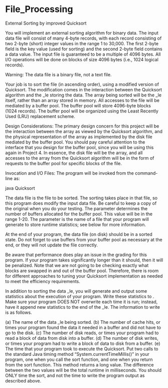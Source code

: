 # File_Processing
External Sorting by improved Quicksort

You will implement an external sorting algorithm for binary data. The input data file will consist of many 4-byte records, with each record consisting of two 2-byte (short) integer values in the range 1 to 30,000. The first 2-byte field is the key value (used for sorting) and the second 2-byte field contains a data value. The input file is guaranteed to be a multiple of 4096 bytes. All I/O operations will be done on blocks of size 4096 bytes (i.e., 1024 logical records).

Warning: The data file is a binary file, not a text file.

Your job is to sort the file (in ascending order), using a modified version of Quicksort. The modification comes in the interaction between the Quicksort algorithm and the _le storing the data. The array being sorted will be the _le itself, rather than an array stored in memory. All accesses to the file will be mediated by a buffer pool. The buffer pool will store 4096-byte blocks (1024 records). The buffer pool will be organized using the Least Recently Used (LRU) replacement scheme.

Design Considerations:
The primary design concern for this project will be the interaction between the array as viewed by the Quicksort algorithm, and the physical representation of the array as implemented by the disk file mediated by the buffer pool. You should pay careful attention to the interface that you design for the buffer pool, since you will be using this again in Project 4. In essence, the disk file will be the array, and all accesses to the array from the Quicksort algorithm will be in the form of requests to the buffer pool for specific blocks of the file.

Invocation and I/O Files:
The program will be invoked from the command-line as:

java Quicksort <data-file-name> <numb-buffers> <stat-file-name>

The data file <data-file-name> is the file to be sorted. The sorting takes place in that file, so this program does modify the input data file. Be careful to keep a copy of the original when you do your testing. The parameter <numb-buffers> determines the number of buffers allocated for the buffer pool. This value will be in the range 1-20. The parameter <stat-file-name> is the name of a file that your program will generate to store runtime statistics; see below for more information. 

At the end of your program, the data file (on disk) should be in a sorted state. Do not forget to use buffers from your buffer pool as necessary at the end, or they will not update the file correctly. 

Be aware that performance does play an issue in the grading for this program. If your program takes significantly longer than it should, then it will be penalized. Note that we are not going to be checking exactly what blocks are swapped in and out of the buffer pool. Therefore, there is room for different approaches to tuning your Quicksort implementation as needed to meet the efficiency requirements.

In addition to sorting the data _le, you will generate and output some statistics about the execution of your program. Write these statistics to <stat-file-name>. Make sure your program
DOES NOT overwrite <stat-file-name> each time it is run; instead, have it append new statistics to the end of the _le. The information to write is as follows.

(a)	The name of the data _le being sorted.
(b)	The number of cache hits, or times your program found the data it needed in a buffer and did not have to go to the disk.
(c)	The number of disk reads, or times your program had to read a block of data from disk into a buffer.
(d)	The number of disk writes, or times your program had to write a block of data to disk from a buffer.
(e)	The time that your program took to execute the Quicksort. Put two calls to the standard Java timing method “System.currentTimeMillis()” in your program, one when you call the sort function, and one when you return from the sort function. This method returns a long value. The difference between the two values will be the total runtime in milliseconds. You should ONLY time the sort, and not the time to write the program output as described above.



